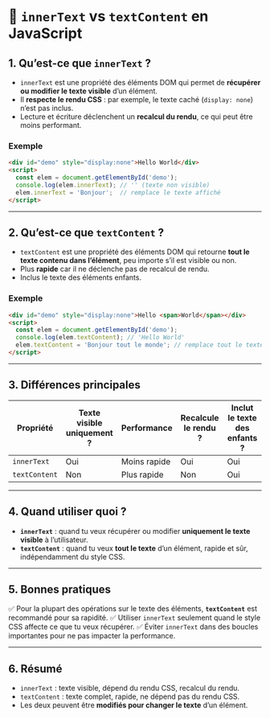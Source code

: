 # 📘 `innerText` vs `textContent` en JavaScript

## 1. Qu’est-ce que `innerText` ?

* `innerText` est une propriété des éléments DOM qui permet de **récupérer ou modifier le texte visible** d’un élément.
* Il **respecte le rendu CSS** : par exemple, le texte caché (`display: none`) n’est pas inclus.
* Lecture et écriture déclenchent un **recalcul du rendu**, ce qui peut être moins performant.

### Exemple

```html
<div id="demo" style="display:none">Hello World</div>
<script>
  const elem = document.getElementById('demo');
  console.log(elem.innerText); // '' (texte non visible)
  elem.innerText = 'Bonjour';  // remplace le texte affiché
</script>
```

---

## 2. Qu’est-ce que `textContent` ?

* `textContent` est une propriété des éléments DOM qui retourne **tout le texte contenu dans l’élément**, peu importe s’il est visible ou non.
* Plus **rapide** car il ne déclenche pas de recalcul de rendu.
* Inclus le texte des éléments enfants.

### Exemple

```html
<div id="demo" style="display:none">Hello <span>World</span></div>
<script>
  const elem = document.getElementById('demo');
  console.log(elem.textContent); // 'Hello World'
  elem.textContent = 'Bonjour tout le monde'; // remplace tout le texte
</script>
```

---

## 3. Différences principales

| Propriété     | Texte visible uniquement ? | Performance  | Recalcule le rendu ? | Inclut le texte des enfants ? |
| ------------- | -------------------------- | ------------ | -------------------- | ----------------------------- |
| `innerText`   | Oui                        | Moins rapide | Oui                  | Oui                           |
| `textContent` | Non                        | Plus rapide  | Non                  | Oui                           |

---

## 4. Quand utiliser quoi ?

* **`innerText`** : quand tu veux récupérer ou modifier **uniquement le texte visible** à l’utilisateur.
* **`textContent`** : quand tu veux **tout le texte** d’un élément, rapide et sûr, indépendamment du style CSS.

---

## 5. Bonnes pratiques

✅ Pour la plupart des opérations sur le texte des éléments, **`textContent`** est recommandé pour sa rapidité.
✅ Utiliser `innerText` seulement quand le style CSS affecte ce que tu veux récupérer.
✅ Éviter `innerText` dans des boucles importantes pour ne pas impacter la performance.

---

## 6. Résumé

* `innerText` : texte visible, dépend du rendu CSS, recalcul du rendu.
* `textContent` : texte complet, rapide, ne dépend pas du rendu CSS.
* Les deux peuvent être **modifiés pour changer le texte** d’un élément.
